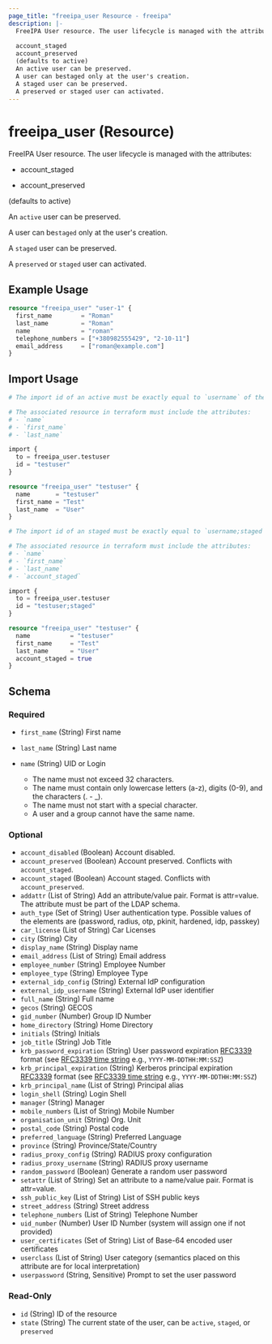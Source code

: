 ```yaml
---
page_title: "freeipa_user Resource - freeipa"
description: |-
  FreeIPA User resource. The user lifecycle is managed with the attributes:
  
  account_staged
  account_preserved
  (defaults to active)
  An active user can be preserved.
  A user can bestaged only at the user's creation.
  A staged user can be preserved.
  A preserved or staged user can activated.
---
```


# freeipa_user (Resource)

FreeIPA User resource. The user lifecycle is managed with the attributes:

- account_staged

- account_preserved

(defaults to active)

An `active` user can be preserved.

A user can be`staged` only at the user's creation.

A `staged` user can be preserved.

A `preserved` or `staged` user can activated.


## Example Usage

```terraform
resource "freeipa_user" "user-1" {
  first_name        = "Roman"
  last_name         = "Roman"
  name              = "roman"
  telephone_numbers = ["+380982555429", "2-10-11"]
  email_address     = ["roman@example.com"]
}
```



## Import Usage

```terraform
# The import id of an active must be exactly equal to `username` of the user to import.

# The associated resource in terraform must include the attributes:
# - `name`
# - `first_name`
# - `last_name`

import {
  to = freeipa_user.testuser
  id = "testuser"
}

resource "freeipa_user" "testuser" {
  name       = "testuser"
  first_name = "Test"
  last_name  = "User"
}

# The import id of an staged must be exactly equal to `username;staged` of the user to import.

# The associated resource in terraform must include the attributes:
# - `name`
# - `first_name`
# - `last_name`
# - `account_staged`

import {
  to = freeipa_user.testuser
  id = "testuser;staged"
}

resource "freeipa_user" "testuser" {
  name           = "testuser"
  first_name     = "Test"
  last_name      = "User"
  account_staged = true
}
```


<!-- schema generated by tfplugindocs -->
## Schema

### Required

- `first_name` (String) First name
- `last_name` (String) Last name
- `name` (String) UID or Login

	- The name must not exceed 32 characters.
	- The name must contain only lowercase letters (a-z), digits (0-9), and the characters (. - _).
	- The name must not start with a special character.
	- A user and a group cannot have the same name.

### Optional

- `account_disabled` (Boolean) Account disabled.
- `account_preserved` (Boolean) Account preserved. Conflicts with `account_staged`.
- `account_staged` (Boolean) Account staged. Conflicts with `account_preserved`.
- `addattr` (List of String) Add an attribute/value pair. Format is attr=value. The attribute must be part of the LDAP schema.
- `auth_type` (Set of String) User authentication type. Possible values of the elements are (password, radius, otp, pkinit, hardened, idp, passkey)
- `car_license` (List of String) Car Licenses
- `city` (String) City
- `display_name` (String) Display name
- `email_address` (List of String) Email address
- `employee_number` (String) Employee Number
- `employee_type` (String) Employee Type
- `external_idp_config` (String) External IdP configuration
- `external_idp_username` (String) External IdP user identifier
- `full_name` (String) Full name
- `gecos` (String) GECOS
- `gid_number` (Number) Group ID Number
- `home_directory` (String) Home Directory
- `initials` (String) Initials
- `job_title` (String) Job Title
- `krb_password_expiration` (String) User password expiration [RFC3339](https://datatracker.ietf.org/doc/html/rfc3339#section-5.8) format (see [RFC3339 time string](https://tools.ietf.org/html/rfc3339#section-5.8) e.g., `YYYY-MM-DDTHH:MM:SSZ`)
- `krb_principal_expiration` (String) Kerberos principal expiration [RFC3339](https://datatracker.ietf.org/doc/html/rfc3339#section-5.8) format (see [RFC3339 time string](https://tools.ietf.org/html/rfc3339#section-5.8) e.g., `YYYY-MM-DDTHH:MM:SSZ`)
- `krb_principal_name` (List of String) Principal alias
- `login_shell` (String) Login Shell
- `manager` (String) Manager
- `mobile_numbers` (List of String) Mobile Number
- `organisation_unit` (String) Org. Unit
- `postal_code` (String) Postal code
- `preferred_language` (String) Preferred Language
- `province` (String) Province/State/Country
- `radius_proxy_config` (String) RADIUS proxy configuration
- `radius_proxy_username` (String) RADIUS proxy username
- `random_password` (Boolean) Generate a random user password
- `setattr` (List of String) Set an attribute to a name/value pair. Format is attr=value.
- `ssh_public_key` (List of String) List of SSH public keys
- `street_address` (String) Street address
- `telephone_numbers` (List of String) Telephone Number
- `uid_number` (Number) User ID Number (system will assign one if not provided)
- `user_certificates` (Set of String) List of Base-64 encoded user certificates
- `userclass` (List of String) User category (semantics placed on this attribute are for local interpretation)
- `userpassword` (String, Sensitive) Prompt to set the user password

### Read-Only

- `id` (String) ID of the resource
- `state` (String) The current state of the user, can be `active`, `staged`, or `preserved`
